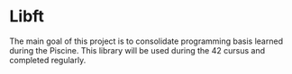 # Libft
The main goal of this project is to consolidate programming basis learned during the Piscine. This library will be used during the 42 cursus and completed regularly. 
